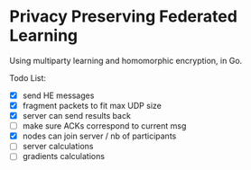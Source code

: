 # Privacy Preserving Federated Learning
Using multiparty learning and homomorphic encryption, in Go.

Todo List:
- [x] send HE messages
- [x] fragment packets to fit max UDP size
- [x] server can send results back
- [ ] make sure ACKs correspond to current msg
- [x] nodes can join server / nb of participants 
- [ ] server calculations
- [ ] gradients calculations